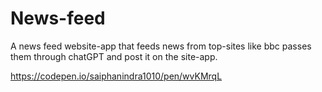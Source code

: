 # News-feed
A news feed website-app that feeds news from top-sites like bbc passes them through chatGPT and post it on the site-app.



https://codepen.io/saiphanindra1010/pen/wvKMrqL
